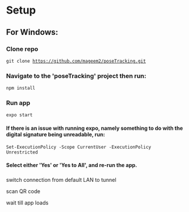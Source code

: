 # Setup

## For Windows:

### Clone repo
<code>git clone https://github.com/mageem2/poseTracking.git</code>

  
### Navigate to the 'poseTracking' project then run:
<code>npm install</code>

### Run app
<code>expo start</code>

#### If there is an issue with running expo, namely something to do with the digital signature being unreadable, run:
<code>Set-ExecutionPolicy -Scope CurrentUser -ExecutionPolicy Unrestricted</code>

#### Select either 'Yes' or 'Yes to All', and re-run the app.

### 

switch connection from default LAN to tunnel

scan QR code

wait till app loads


